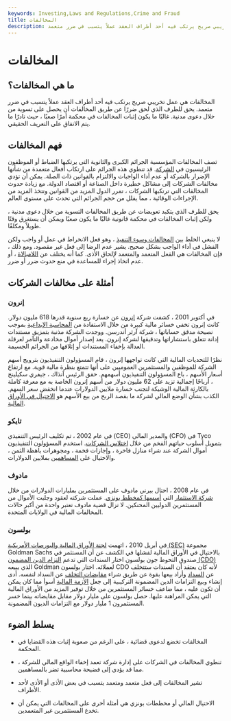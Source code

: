 ```yaml
---
keywords: Investing,Laws and Regulations,Crime and Fraud
title: المخالفات
description: المخالفات هي عمل تخريبي صريح يرتكب فيه أحد أطراف العقد عملاً يتسبب في ضرر متعمد.
---
```


# المخالفات
## ما هي المخالفات؟

المخالفات هي عمل تخريبي صريح يرتكب فيه أحد أطراف العقد عملاً يتسبب في ضرر متعمد. يحق للطرف الذي لحق ضررًا عن طريق المخالفات أن يحصل على تسوية من خلال دعوى مدنية. غالبًا ما يكون إثبات المخالفات في محكمة أمرًا صعبًا ، حيث نادرًا ما يتم الاتفاق على التعريف الحقيقي.

## فهم المخالفات

تصف المخالفات المؤسسية الجرائم الكبرى والثانوية التي يرتكبها الضباط أو الموظفون الرئيسيون في [الشركة](/company). قد تنطوي هذه الجرائم على ارتكاب أفعال متعمدة من شأنها الإضرار بالشركة أو عدم أداء الواجبات والالتزام بالقوانين ذات الصلة. يمكن أن تؤدي مخالفات الشركات إلى مشاكل خطيرة داخل الصناعة أو اقتصاد الدولة. مع زيادة حدوث المخالفات التي ترتكبها الشركات ، تمرر الدول المزيد من القوانين وتتخذ المزيد من الإجراءات الوقائية ، مما يقلل من حجم الجرائم التي تحدث على مستوى العالم.

يحق للطرف الذي يتكبد تعويضات عن طريق المخالفات التسوية من خلال دعوى مدنية ، ولكن إثبات المخالفات في محكمة قانونية غالبًا ما يكون صعبًا ويمكن أن يستغرق وقتًا طويلاً ومكلفًا.

لا ينبغي الخلط بين [المخالفات وسوء التنفيذ](/misfeasance) ، وهو فعل الانخراط في عمل أو واجب ولكن الفشل في أداء الواجب بشكل صحيح. يشير عدم الرضا إلى فعل غير مقصود. ومع ذلك ، فإن المخالفات هي الفعل المتعمد والمتعمد لإلحاق الأذى. كما أنه يختلف عن [اللامبالاة](/nonfeasance) ، أو عدم اتخاذ إجراء للمساعدة في منع حدوث ضرر أو ضرر.

## أمثلة على مخالفات الشركات

### إنرون

في أكتوبر 2001 ، كشفت شركة [إنرون](/enron) عن خسارة ربع سنوية قدرها 618 مليون دولار. كانت إنرون تخفي خسائر مالية كبيرة من خلال الاستفادة من [المحاسبة الإبداعية](/creative-accounting) بموجب نصيحة مدقق حساباتها ، شركة آرثر أندرسن. ووجدت الشركة مذنبة بتمزيق مستندات إدانة تتعلق باستشاراتها وتدقيقها لشركة إنرون. يعد إصدار أموال مخادعة والتآمر لعرقلة العدالة بإخفاء المستندات أو إتلافها من الجرائم الجسيمة.

نظرًا للتحديات المالية التي كانت تواجهها إنرون ، قام المسؤولون التنفيذيون بترويج أسهم الشركة للموظفين والمستثمرين العموميين على أنها تتمتع بنظرة مالية قوية. مع ارتفاع أسعار الأسهم ، باع المسؤولون التنفيذيون أسهمهم. حقق الرئيس آنذاك ، جيفري سكيلينج ، أرباحًا إجمالية تزيد على 62 مليون دولار من أسهم إنرون الخاصة به مع معرفة كاملة بالكارثة المالية الوشيكة لتجنب خسارة ملايين الدولارات عندما انخفض سعر السهم. الكذب بشأن الوضع المالي لشركة ما بقصد الربح من بيع الأسهم هو [الاحتيال في الأوراق المالية](/securities-fraud).

### تايكو

في عام 2002 ، تم تكليف الرئيس التنفيذي (CEO) والمدير المالي (CFO) في Tyco بتمويل أسلوب حياتهم الفخم من خلال [اختلاس الشركات](/embezzlement). استخدم المسؤولون التنفيذيون أموال الشركة عند شراء منازل فاخرة ، وإجازات فخمة ، ومجوهرات باهظة الثمن ، والاحتيال على [المساهمين](/shareholder) بملايين الدولارات.

### مادوف

في عام 2008 ، احتال بيرني مادوف على المستثمرين بمليارات الدولارات من خلال [شركة الاستثمار](/investmentcompany) التي [أسسها كمخطط بونزي](/ponzischeme). عملت شركته لعقود وجلبت الأموال من المستثمرين الدوليين المحنكين. لا تزال قضية مادوف تعتبر واحدة من أكبر حالات المخالفات المالية في الولايات المتحدة.

### بولسون

في أبريل 2010 ، اتهمت [لجنة الأوراق المالية والبورصات الأمريكية (SEC)](/sec) مجموعة Goldman Sachs بالاحتيال في الأوراق المالية لفشلها في الكشف عن أن المستثمر في صندوق التحوط جون بولسون اختار السندات التي تدعم [التزام الدين المضمون (CDO)](/cdo) الذي يبيعه Goldman لعملائه. اختار بولسون CDO لأنه كان يعتقد أن السندات ستتخلف عن [السداد](/default2) وأراد بيعها بقوة عن طريق شراء [مقايضات التخلف](/creditdefaultswap) عن السداد لنفسه. أدى إنشاء وبيع التزامات الدين المضمونة التركيبية إلى جعل [الأزمة المالية](/financial-crisis) أسوأ مما كان يمكن أن تكون عليه ، مما ضاعف خسائر المستثمرين من خلال توفير المزيد من الأوراق المالية التي يمكن المراهنة عليها. حصل بولسون على مليار دولار مقابل مقايضاته بينما خسر المستثمرون 1 مليار دولار مع التزامات الديون المضمونة.

## يسلط الضوء

- المخالفات تخضع لدعوى قضائية ، على الرغم من صعوبة إثبات هذه القضايا في المحكمة.

- تنطوي المخالفات في الشركات على إدارة شركة تعمد إخفاء الواقع المالي للشركة ، مما قد يؤدي إلى فضيحة محاسبية تضر بالمساهمين.

- تشير المخالفات إلى فعل متعمد ومتعمد يتسبب في بعض الأذى أو الأذى لأحد الأطراف.

- الاحتيال المالي أو مخططات بونزي هي أمثلة أخرى على المخالفات التي يمكن أن تخدع المستثمرين غير المتعمدين.

